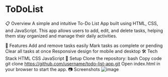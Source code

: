 # ToDoList
📋 Overview
A simple and intuitive To-Do List App built using HTML, CSS, and JavaScript. This app allows users to add, edit, and delete tasks, helping them stay organized and manage their daily activities.

🚀 Features
Add and remove tasks easily
Mark tasks as complete or pending
Clear all tasks at once
Responsive design for mobile and desktop
🛠️ Tech Stack
HTML
CSS
JavaScript
🔧 Setup
Clone the repository:
bash
Copy code
git clone https://github.com/username/todo-list-app.git
Open index.html in your browser to start the app.
📷 Screenshots
![image](https://github.com/user-attachments/assets/3eb4544f-e3ea-4b79-8bd9-549077b404a6)
